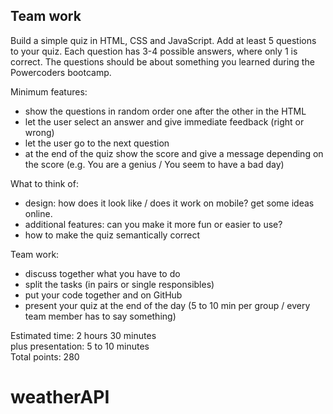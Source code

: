 ## Team work

Build a simple quiz in HTML, CSS and JavaScript. 
Add at least 5 questions to your quiz. Each question has 3-4 possible answers, where only 1 is correct. 
The questions should be about something you learned during the Powercoders bootcamp. 

Minimum features:
- show the questions in random order one after the other in the HTML
- let the user select an answer and give immediate feedback (right or wrong)
- let the user go to the next question
- at the end of the quiz show the score and give a message depending on the score (e.g. You are a genius / You seem to have a bad day)

What to think of:
- design: how does it look like / does it work on mobile? get some ideas online.
- additional features: can you make it more fun or easier to use?
- how to make the quiz semantically correct

Team work:
- discuss together what you have to do
- split the tasks (in pairs or single responsibles)
- put your code together and on GitHub
- present your quiz at the end of the day (5 to 10 min per group / every team member has to say something)

Estimated time: 2 hours 30 minutes <br>
plus presentation: 5 to 10 minutes <br>
Total points: 280
# weatherAPI
